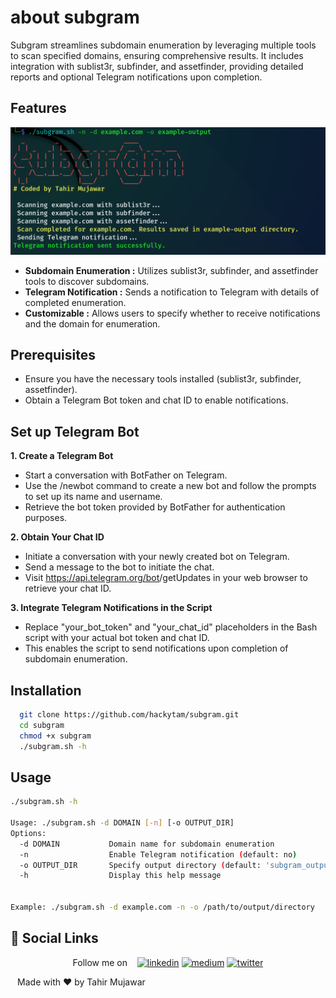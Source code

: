 
# about subgram

Subgram streamlines subdomain enumeration by leveraging multiple tools to scan specified domains, ensuring comprehensive results. It includes integration with sublist3r, subfinder, and assetfinder, providing detailed reports and optional Telegram notifications upon completion.



## Features

![App Screenshot](subgram.png)



- **Subdomain Enumeration :** Utilizes sublist3r, subfinder, and assetfinder tools to discover subdomains.
- **Telegram Notification :** Sends a notification to Telegram with details of completed enumeration.
- **Customizable :** Allows users to specify whether to receive notifications and the domain for enumeration.




## Prerequisites
- Ensure you have the necessary tools installed (sublist3r, subfinder, assetfinder).
- Obtain a Telegram Bot token and chat ID to enable notifications.

## Set up Telegram Bot

 **1. Create a Telegram Bot**
- Start a conversation with BotFather on Telegram.
- Use the /newbot command to create a new bot and follow the prompts to set up its name and username.
- Retrieve the bot token provided by BotFather for authentication purposes.

**2. Obtain Your Chat ID**

- Initiate a conversation with your newly created bot on Telegram.
- Send a message to the bot to initiate the chat.
- Visit https://api.telegram.org/bot<YourBOTToken>/getUpdates in your web browser to retrieve your chat ID.
 
**3. Integrate Telegram Notifications in the Script**

- Replace "your_bot_token" and "your_chat_id" placeholders in the Bash script with your actual bot token and chat ID.
- This enables the script to send notifications upon completion of subdomain enumeration.




## Installation


```bash
  git clone https://github.com/hackytam/subgram.git
  cd subgram
  chmod +x subgram
  ./subgram.sh -h
```
    
## Usage

```bash
./subgram.sh -h
                               
Usage: ./subgram.sh -d DOMAIN [-n] [-o OUTPUT_DIR]
Options:
  -d DOMAIN           Domain name for subdomain enumeration
  -n                  Enable Telegram notification (default: no)
  -o OUTPUT_DIR       Specify output directory (default: 'subgram_output')
  -h                  Display this help message


Example: ./subgram.sh -d example.com -n -o /path/to/output/directory
```


## 🔗 Social Links

                                                 

<p align="center">
 Follow me on &nbsp;&nbsp;  <a href="https://www.linkedin.com/in/hackytam"><img src="https://img.shields.io/badge/linkedin-0A66C2?style=for-the-badge&logo=linkedin&logoColor=white" alt="linkedin"></a>
  <a href="https://medium.com/@hackertam1"><img src="https://img.shields.io/badge/Medium-12100E?style=for-the-badge&logo=medium&logoColor=white" alt="medium"></a>
  <a href="https://twitter.com/hackytam"><img src="https://img.shields.io/badge/twitter-1DA1F2?style=for-the-badge&logo=twitter&logoColor=white" alt="twitter"></a>
</p>

``` ```
                                                            Made with ❤️ by Tahir Mujawar
